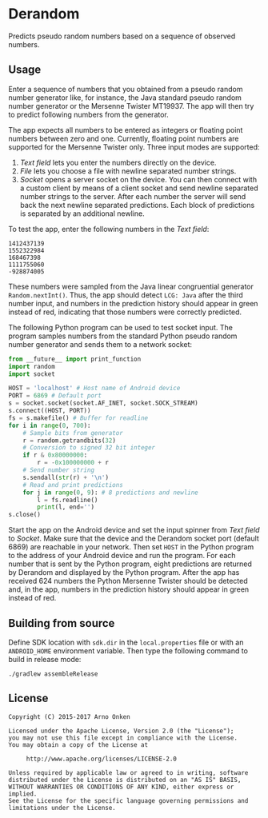 Derandom
========

Predicts pseudo random numbers based on a sequence of observed numbers.


Usage
-----

Enter a sequence of numbers that you obtained from a pseudo random number
generator like, for instance, the Java standard pseudo random number
generator or the Mersenne Twister MT19937.  The app will then try to
predict following numbers from the generator.

The app expects all numbers to be entered as integers or floating point
numbers between zero and one.  Currently, floating point numbers are
supported for the Mersenne Twister only.  Three input modes are
supported:

1. *Text field* lets you enter the numbers directly on the device.
2. *File* lets you choose a file with newline separated number strings.
3. *Socket* opens a server socket on the device.  You can then connect
with a custom client by means of a client socket and send newline
separated number strings to the server.  After each number the server
will send back the next newline separated predictions.  Each block of
predictions is separated by an additional newline.

To test the app, enter the following numbers in the *Text field*:
```
1412437139
1552322984
168467398
1111755060
-928874005
```
These numbers were sampled from the Java linear congruential generator
`Random.nextInt()`.  Thus, the app should detect `LCG: Java` after the
third number input, and numbers in the prediction history should appear
in green instead of red, indicating that those numbers were correctly
predicted.

The following Python program can be used to test socket input.  The
program samples numbers from the standard Python pseudo random number
generator and sends them to a network socket:
```python
from __future__ import print_function
import random
import socket

HOST = 'localhost' # Host name of Android device
PORT = 6869 # Default port
s = socket.socket(socket.AF_INET, socket.SOCK_STREAM)
s.connect((HOST, PORT))
fs = s.makefile() # Buffer for readline
for i in range(0, 700):
    # Sample bits from generator
    r = random.getrandbits(32)
    # Conversion to signed 32 bit integer
    if r & 0x80000000:
        r = -0x100000000 + r
    # Send number string
    s.sendall(str(r) + '\n')
    # Read and print predictions
    for j in range(0, 9): # 8 predictions and newline
        l = fs.readline()
        print(l, end='')
s.close()
```
Start the app on the Android device and set the input spinner from
*Text field* to *Socket*.  Make sure that the device and the Derandom
socket port (default 6869) are reachable in your network.  Then set
`HOST` in the Python program to the address of your Android device and
run the program.  For each number that is sent by the Python program,
eight predictions are returned by Derandom and displayed by the Python
program.  After the app has received 624 numbers the Python Mersenne
Twister should be detected and, in the app, numbers in the prediction
history should appear in green instead of red.


Building from source
--------------------

Define SDK location with `sdk.dir` in the `local.properties` file or with
an `ANDROID_HOME` environment variable.  Then type the following command
to build in release mode:
```shell
./gradlew assembleRelease
```


License
-------

```text
Copyright (C) 2015-2017 Arno Onken

Licensed under the Apache License, Version 2.0 (the "License");
you may not use this file except in compliance with the License.
You may obtain a copy of the License at

     http://www.apache.org/licenses/LICENSE-2.0

Unless required by applicable law or agreed to in writing, software
distributed under the License is distributed on an "AS IS" BASIS,
WITHOUT WARRANTIES OR CONDITIONS OF ANY KIND, either express or implied.
See the License for the specific language governing permissions and
limitations under the License.
```

